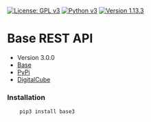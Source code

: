 [![License: GPL v3](https://img.shields.io/badge/License-GPL%20v3-blue.svg)](https://www.gnu.org/licenses/gpl-3.0)
[![Python v3](https://img.shields.io/pypi/pyversions/Django.svg)](https://www.python.org/download/releases/3.0/)
[![Version 1.13.3](https://img.shields.io/badge/version-1.13.3-blue.svg)]()

# **Base REST API**

* Version 3.0.0
* [Base](https://base.dev/)
* [PyPi](https://pypi.org/project/base3/)
* [DigitalCube](https://digitalcube.rs/)

### Installation

```bash
    pip3 install base3
```

